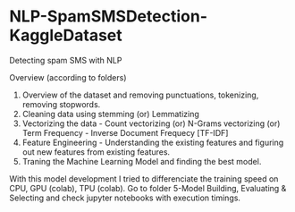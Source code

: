 # NLP-SpamSMSDetection-KaggleDataset
Detecting spam SMS with NLP 

Overview (according to folders)
  1. Overview of the dataset and removing punctuations, tokenizing, removing stopwords.
  2. Cleaning data using stemming (or) Lemmatizing
  3. Vectorizing the data - Count vectorizing (or) N-Grams vectorizing (or) Term Frequency - Inverse Document Frequecy [TF-IDF]
  4. Feature Engineering - Understanding the existing features and figuring out new features from existing features.
  5. Traning the Machine Learning Model and finding the best model.

With this model development I tried to differenciate the training speed on CPU, GPU (colab), TPU (colab). Go to folder 5-Model Building, Evaluating & Selecting and check jupyter notebooks with execution timings.
